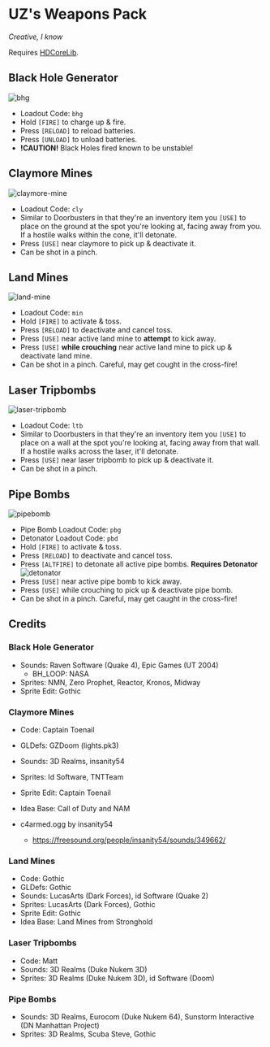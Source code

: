 # UZ's Weapons Pack
_Creative, I know_

Requires [HDCoreLib](https://github.com/HDest-Community/hdest-core-lib).

## Black Hole Generator
![bhg](./sprites/black-hole-generator/BHGPA0.png)

- Loadout Code: `bhg`
- Hold `[FIRE]` to charge up & fire.
- Press `[RELOAD]` to reload batteries.
- Press `[UNLOAD]` to unload batteries.
- **!CAUTION!** Black Holes fired known to be unstable!

## Claymore Mines
![claymore-mine](./sprites/claymore-mines/CLAYA0.png)

- Loadout Code: `cly`
- Similar to Doorbusters in that they're an inventory item you `[USE]` to place on the ground at the spot you're looking at, facing away from you.  If a hostile walks within the cone, it'll detonate.
- Press `[USE]` near claymore to pick up & deactivate it.
- Can be shot in a pinch.

## Land Mines
![land-mine](./sprites/land-mines/MINEA0.png)

- Loadout Code: `min`
- Hold `[FIRE]` to activate & toss.
- Press `[RELOAD]` to deactivate and cancel toss.
- Press `[USE]` near active land mine to **attempt** to kick away.
- Press `[USE]` **while crouching** near active land mine to pick up & deactivate land mine.
- Can be shot in a pinch.  Careful, may get cought in the cross-fire!

## Laser Tripbombs
![laser-tripbomb](./sprites/laser-tripmines/LTBGA0.png)

- Loadout Code: `ltb`
- Similar to Doorbusters in that they're an inventory item you `[USE]` to place on a wall at the spot you're looking at, facing away from that wall.  If a hostile walks across the laser, it'll detonate.
- Press `[USE]` near laser tripbomb to pick up & deactivate it.
- Can be shot in a pinch.

## Pipe Bombs
![pipebomb](./sprites/pipe-bombs/PIPPA0.png)

- Pipe Bomb Loadout Code: `pbg`
- Detonator Loadout Code: `pbd`
- Hold `[FIRE]` to activate & toss.
- Press `[RELOAD]` to deactivate and cancel toss.
- Press `[ALTFIRE]` to detonate all active pipe bombs. **Requires Detonator** ![detonator](./sprites/pipe-bombs/PBDPA0.png)
- Press `[USE]` near active pipe bomb to kick away.
- Press `[USE]` while crouching to pick up & deactivate pipe bomb.
- Can be shot in a pinch.  Careful, may get caught in the cross-fire!

## Credits

### Black Hole Generator

- Sounds: Raven Software (Quake 4), Epic Games (UT 2004)
  - BH_LOOP: NASA
- Sprites: NMN, Zero Prophet, Reactor, Kronos, Midway
- Sprite Edit: Gothic

### Claymore Mines
- Code: Captain Toenail
- GLDefs: GZDoom (lights.pk3)
- Sounds: 3D Realms, insanity54
- Sprites: Id Software, TNTTeam
- Sprite Edit: Captain Toenail
- Idea Base: Call of Duty and NAM


- c4armed.ogg by insanity54
	- https://freesound.org/people/insanity54/sounds/349662/

### Land Mines
- Code: Gothic
- GLDefs: Gothic
- Sounds: LucasArts (Dark Forces), id Software (Quake 2)
- Sprites: LucasArts (Dark Forces), Gothic
- Sprite Edit: Gothic
- Idea Base: Land Mines from Stronghold

### Laser Tripbombs
- Code: Matt
- Sounds: 3D Realms (Duke Nukem 3D)
- Sprites: 3D Realms (Duke Nukem 3D), id Software (Doom)


### Pipe Bombs
- Sounds: 3D Realms, Eurocom (Duke Nukem 64), Sunstorm Interactive (DN Manhattan Project)
- Sprites: 3D Realms, Scuba Steve, Gothic